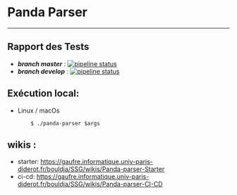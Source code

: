 # Panda Parser

---

## Rapport des Tests
-  ***branch master*** : [![pipeline status](https://gaufre.informatique.univ-paris-diderot.fr/bouldja/SSG/badges/master/pipeline.svg)](https://gaufre.informatique.univ-paris-diderot.fr/bouldja/SSG/commits/master)
- ***branch develop*** : [![pipeline status](https://gaufre.informatique.univ-paris-diderot.fr/bouldja/SSG/badges/develop/pipeline.svg)](https://gaufre.informatique.univ-paris-diderot.fr/bouldja/SSG/commits/develop)


## Exécution  local:
 - Linux / macOs
    ```shell
        $ ./panda-parser $args
    ```
 
## wikis :
- starter: https://gaufre.informatique.univ-paris-diderot.fr/bouldja/SSG/wikis/Panda-parser-Starter
- ci-cd: https://gaufre.informatique.univ-paris-diderot.fr/bouldja/SSG/wikis/Panda-parser-CI-CD 